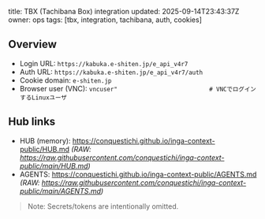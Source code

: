 title: TBX (Tachibana Box) integration
updated: 2025-09-14T23:43:37Z
owner: ops
tags: [tbx, integration, tachibana, auth, cookies]

## Overview
- Login URL: `https://kabuka.e-shiten.jp/e_api_v4r7`
- Auth  URL: `https://kabuka.e-shiten.jp/e_api_v4r7/auth`
- Cookie domain: `e-shiten.jp`
- Browser user (VNC): `vncuser"                          # VNCでログインするLinuxユーザ`

## Hub links
- HUB (memory): https://conquestichi.github.io/inga-context-public/HUB.md *(RAW: https://raw.githubusercontent.com/conquestichi/inga-context-public/main/HUB.md)*
- AGENTS:        https://conquestichi.github.io/inga-context-public/AGENTS.md *(RAW: https://raw.githubusercontent.com/conquestichi/inga-context-public/main/AGENTS.md)*

> Note: Secrets/tokens are intentionally omitted.

